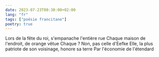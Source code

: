 ```yaml
---
date: 2023-07-23T00:30:00+02:00
lang: "fr"
tags: ["poésie francitane"]
poetry: true
---
```


Lors de la fête du roi, s'empanache l'entière rue
Chaque maison de l'endroit, de orange vêtue
Chaque ? Non, pas celle d'Eefke
Elle, la plus patriote de son voisinage, honore sa terre
Par l'économie de l'étendard

